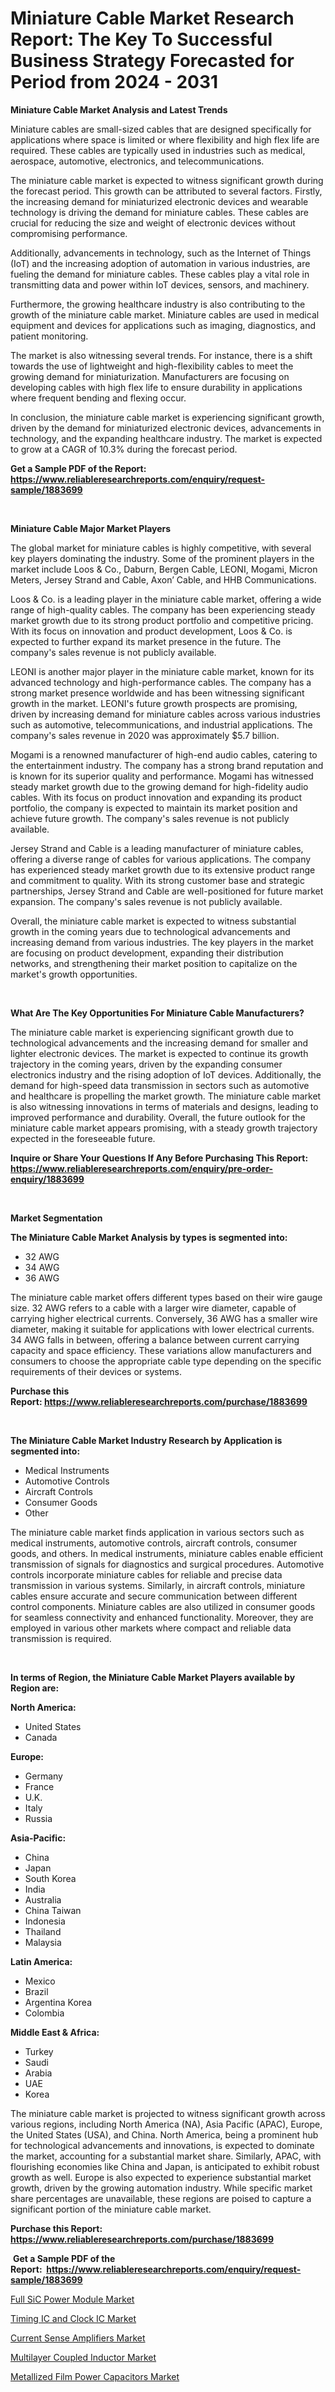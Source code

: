 <p><h1>Miniature Cable Market Research Report: The Key To Successful Business Strategy Forecasted for Period from 2024 - 2031</h1></p><p><strong>Miniature Cable Market Analysis and Latest Trends</strong></p>
<p><p>Miniature cables are small-sized cables that are designed specifically for applications where space is limited or where flexibility and high flex life are required. These cables are typically used in industries such as medical, aerospace, automotive, electronics, and telecommunications.</p><p>The miniature cable market is expected to witness significant growth during the forecast period. This growth can be attributed to several factors. Firstly, the increasing demand for miniaturized electronic devices and wearable technology is driving the demand for miniature cables. These cables are crucial for reducing the size and weight of electronic devices without compromising performance.</p><p>Additionally, advancements in technology, such as the Internet of Things (IoT) and the increasing adoption of automation in various industries, are fueling the demand for miniature cables. These cables play a vital role in transmitting data and power within IoT devices, sensors, and machinery.</p><p>Furthermore, the growing healthcare industry is also contributing to the growth of the miniature cable market. Miniature cables are used in medical equipment and devices for applications such as imaging, diagnostics, and patient monitoring.</p><p>The market is also witnessing several trends. For instance, there is a shift towards the use of lightweight and high-flexibility cables to meet the growing demand for miniaturization. Manufacturers are focusing on developing cables with high flex life to ensure durability in applications where frequent bending and flexing occur.</p><p>In conclusion, the miniature cable market is experiencing significant growth, driven by the demand for miniaturized electronic devices, advancements in technology, and the expanding healthcare industry. The market is expected to grow at a CAGR of 10.3% during the forecast period.</p></p>
<p><strong>Get a Sample PDF of the Report:&nbsp; <a href="https://www.reliableresearchreports.com/enquiry/request-sample/1883699">https://www.reliableresearchreports.com/enquiry/request-sample/1883699</a></strong></p>
<p>&nbsp;</p>
<p><strong>Miniature Cable Major Market Players</strong></p>
<p><p>The global market for miniature cables is highly competitive, with several key players dominating the industry. Some of the prominent players in the market include Loos & Co., Daburn, Bergen Cable, LEONI, Mogami, Micron Meters, Jersey Strand and Cable, Axon’ Cable, and HHB Communications.</p><p>Loos & Co. is a leading player in the miniature cable market, offering a wide range of high-quality cables. The company has been experiencing steady market growth due to its strong product portfolio and competitive pricing. With its focus on innovation and product development, Loos & Co. is expected to further expand its market presence in the future. The company's sales revenue is not publicly available.</p><p>LEONI is another major player in the miniature cable market, known for its advanced technology and high-performance cables. The company has a strong market presence worldwide and has been witnessing significant growth in the market. LEONI's future growth prospects are promising, driven by increasing demand for miniature cables across various industries such as automotive, telecommunications, and industrial applications. The company's sales revenue in 2020 was approximately $5.7 billion.</p><p>Mogami is a renowned manufacturer of high-end audio cables, catering to the entertainment industry. The company has a strong brand reputation and is known for its superior quality and performance. Mogami has witnessed steady market growth due to the growing demand for high-fidelity audio cables. With its focus on product innovation and expanding its product portfolio, the company is expected to maintain its market position and achieve future growth. The company's sales revenue is not publicly available.</p><p>Jersey Strand and Cable is a leading manufacturer of miniature cables, offering a diverse range of cables for various applications. The company has experienced steady market growth due to its extensive product range and commitment to quality. With its strong customer base and strategic partnerships, Jersey Strand and Cable are well-positioned for future market expansion. The company's sales revenue is not publicly available.</p><p>Overall, the miniature cable market is expected to witness substantial growth in the coming years due to technological advancements and increasing demand from various industries. The key players in the market are focusing on product development, expanding their distribution networks, and strengthening their market position to capitalize on the market's growth opportunities.</p></p>
<p>&nbsp;</p>
<p><strong>What Are The Key Opportunities For Miniature Cable Manufacturers?</strong></p>
<p><p>The miniature cable market is experiencing significant growth due to technological advancements and the increasing demand for smaller and lighter electronic devices. The market is expected to continue its growth trajectory in the coming years, driven by the expanding consumer electronics industry and the rising adoption of IoT devices. Additionally, the demand for high-speed data transmission in sectors such as automotive and healthcare is propelling the market growth. The miniature cable market is also witnessing innovations in terms of materials and designs, leading to improved performance and durability. Overall, the future outlook for the miniature cable market appears promising, with a steady growth trajectory expected in the foreseeable future.</p></p>
<p><strong>Inquire or Share Your Questions If Any Before Purchasing This Report: <a href="https://www.reliableresearchreports.com/enquiry/pre-order-enquiry/1883699">https://www.reliableresearchreports.com/enquiry/pre-order-enquiry/1883699</a></strong></p>
<p>&nbsp;</p>
<p><strong>Market Segmentation</strong></p>
<p><strong>The Miniature Cable Market Analysis by types is segmented into:</strong></p>
<p><ul><li>32 AWG</li><li>34 AWG</li><li>36 AWG</li></ul></p>
<p><p>The miniature cable market offers different types based on their wire gauge size. 32 AWG refers to a cable with a larger wire diameter, capable of carrying higher electrical currents. Conversely, 36 AWG has a smaller wire diameter, making it suitable for applications with lower electrical currents. 34 AWG falls in between, offering a balance between current carrying capacity and space efficiency. These variations allow manufacturers and consumers to choose the appropriate cable type depending on the specific requirements of their devices or systems.</p></p>
<p><strong>Purchase this Report:&nbsp;<a href="https://www.reliableresearchreports.com/purchase/1883699">https://www.reliableresearchreports.com/purchase/1883699</a></strong></p>
<p>&nbsp;</p>
<p><strong>The Miniature Cable Market Industry Research by Application is segmented into:</strong></p>
<p><ul><li>Medical Instruments</li><li>Automotive Controls</li><li>Aircraft Controls</li><li>Consumer Goods</li><li>Other</li></ul></p>
<p><p>The miniature cable market finds application in various sectors such as medical instruments, automotive controls, aircraft controls, consumer goods, and others. In medical instruments, miniature cables enable efficient transmission of signals for diagnostics and surgical procedures. Automotive controls incorporate miniature cables for reliable and precise data transmission in various systems. Similarly, in aircraft controls, miniature cables ensure accurate and secure communication between different control components. Miniature cables are also utilized in consumer goods for seamless connectivity and enhanced functionality. Moreover, they are employed in various other markets where compact and reliable data transmission is required.</p></p>
<p>&nbsp;</p>
<p><strong>In terms of Region, the Miniature Cable Market Players available by Region are:</strong></p>
<p>
    <p> <strong> North America: </strong>
        <ul>
            <li>United States</li>
            <li>Canada</li>
        </ul>
        </p> 
    <p> <strong> Europe: </strong>
        <ul>
            <li>Germany</li>
            <li>France</li>
            <li>U.K.</li>
            <li>Italy</li>
            <li>Russia</li>
        </ul>
        </p> 
    <p> <strong> Asia-Pacific: </strong>
        <ul>
            <li>China</li>
            <li>Japan</li>
            <li>South Korea</li>
            <li>India</li>
            <li>Australia</li>
            <li>China Taiwan</li>
            <li>Indonesia</li>
            <li>Thailand</li>
            <li>Malaysia</li>
        </ul>
        </p> 
    <p> <strong> Latin America: </strong>
        <ul>
            <li>Mexico</li>
            <li>Brazil</li>
            <li>Argentina Korea</li>
            <li>Colombia</li>
        </ul>
        </p> 
    <p> <strong> Middle East & Africa: </strong>
        <ul>
            <li>Turkey</li>
            <li>Saudi</li>
            <li>Arabia</li>
            <li>UAE</li>
            <li>Korea</li>
        </ul>
    </p>
    </p>
<p><p>The miniature cable market is projected to witness significant growth across various regions, including North America (NA), Asia Pacific (APAC), Europe, the United States (USA), and China. North America, being a prominent hub for technological advancements and innovations, is expected to dominate the market, accounting for a substantial market share. Similarly, APAC, with flourishing economies like China and Japan, is anticipated to exhibit robust growth as well. Europe is also expected to experience substantial market growth, driven by the growing automation industry. While specific market share percentages are unavailable, these regions are poised to capture a significant portion of the miniature cable market.</p></p>
<p><strong>Purchase this Report: <a href="https://www.reliableresearchreports.com/purchase/1883699">https://www.reliableresearchreports.com/purchase/1883699</a></strong></p>
<p>&nbsp;<strong>Get a Sample PDF of the Report:&nbsp;&nbsp;<a href="https://www.reliableresearchreports.com/enquiry/request-sample/1883699">https://www.reliableresearchreports.com/enquiry/request-sample/1883699</a></strong></p>
<p><strong></strong></p>
<p><p><a href="https://github.com/FassouRP/Market-Research-Report-List-2/blob/main/full-sic-power-module-market.md">Full SiC Power Module Market</a></p><p><a href="https://github.com/castoriffic/Market-Research-Report-List-2/blob/main/timing-ic-and-clock-ic-market.md">Timing IC and Clock IC Market</a></p><p><a href="https://github.com/rexevange/Market-Research-Report-List-2/blob/main/current-sense-amplifiers-market.md">Current Sense Amplifiers Market</a></p><p><a href="https://github.com/lilstefpacute/Market-Research-Report-List-2/blob/main/multilayer-coupled-inductor-market.md">Multilayer Coupled Inductor Market</a></p><p><a href="https://github.com/ashepherd82/Market-Research-Report-List-2/blob/main/metallized-film-power-capacitors-market.md">Metallized Film Power Capacitors Market</a></p></p>